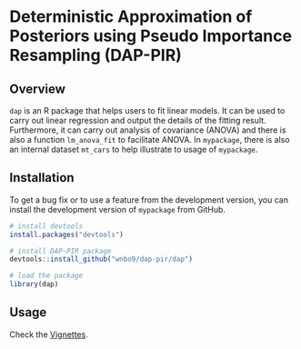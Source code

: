 # Deterministic Approximation of Posteriors using Pseudo Importance Resampling (DAP-PIR)

## Overview

`dap` is an R package that helps users to fit linear models. It can be used to carry out linear regression and output the details of the fitting result. Furthermore, it can carry out analysis of covariance (ANOVA) and there is also a function `lm_anova_fit` to facilitate ANOVA. In `mypackage`, there is also an internal dataset `mt_cars` to help illustrate to usage of `mypackage`.

## Installation

To get a bug fix or to use a feature from the development version, you can install the development version of `mypackage` from GitHub.

``` r
# install devtools
install.packages("devtools")

# install DAP-PIR package
devtools::install_github("wnbo9/dap-pir/dap")

# load the package
library(dap)
```

## Usage
Check the [Vignettes](https://github.com/wnbo9/dap-pir/tree/main/dap/vignettes/).
